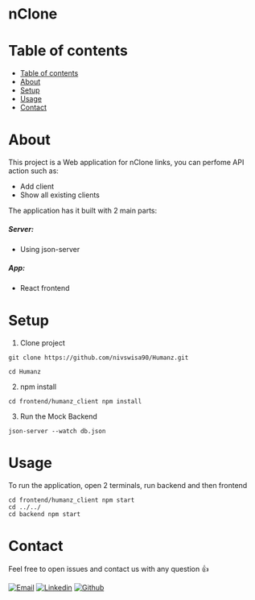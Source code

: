 
# nClone
# Table of contents
- [Table of contents](#table-of-contents)
- [About](#about)
- [Setup](#setup)
- [Usage](#usage)
- [Contact](#contact)


# About
This project is a Web application for nClone links, you can perfome API action such as:
- Add client
- Show all existing clients


The application has it built with 2 main parts:
##### Server:
- Using json-server
##### App:
- React frontend

# Setup
1. Clone project
```
git clone https://github.com/nivswisa90/Humanz.git

cd Humanz
```
2. npm install
```
cd frontend/humanz_client npm install
```
3. Run the Mock Backend
```
json-server --watch db.json
```
# Usage

To run the application, open 2 terminals, run backend and then frontend
```
cd frontend/humanz_client npm start
cd ../../
cd backend npm start
```
# Contact

Feel free to open issues and contact us with any question :+1:

<p align="center">

[![Email](https://img.shields.io/badge/ProtonMail-8B89CC?style=for-the-badge&logo=protonmail&logoColor=white)](mailto:nivswisa9@gmail.com)
[![Linkedin](https://img.shields.io/badge/LinkedIn-0077B5?style=for-the-badge&logo=linkedin&logoColor=white)](https://www.linkedin.com/in/niv-swisa/)
[![Github](https://img.shields.io/badge/GitHub-100000?style=for-the-badge&logo=github&logoColor=white)](https://github.com/nivswisa90)
</p>

